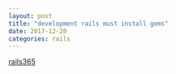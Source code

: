 ```yaml
---
layout: post
title: "development rails must install gems"
date: 2017-12-20
categories: rails
---
```


[rails365](http://www.rubyonrails365.com/7-must-have-gems-to-install-on-any-project/)
